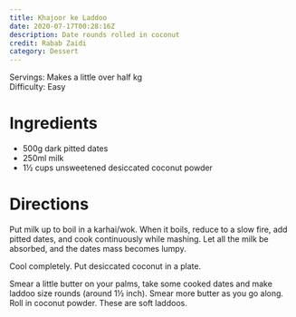 ```yaml
---
title: Khajoor ke Laddoo
date: 2020-07-17T00:28:16Z
description: Date rounds rolled in coconut
credit: Rabab Zaidi
category: Dessert
---
```

Servings: Makes a little over half kg  
Difficulty: Easy  

# Ingredients
* 500g dark pitted dates
* 250ml milk
* 1½ cups unsweetened desiccated coconut powder

# Directions
Put milk up to boil in a karhai/wok. When it boils, reduce to a slow fire, add pitted dates, and cook continuously while mashing. Let all the milk be absorbed, and the dates mass becomes lumpy. 

Cool completely. Put desiccated coconut in a plate.

Smear a little butter on your palms, take some cooked dates and make laddoo size rounds (around 1½ inch). Smear more butter as you go along. Roll in coconut powder. These are soft laddoos.
